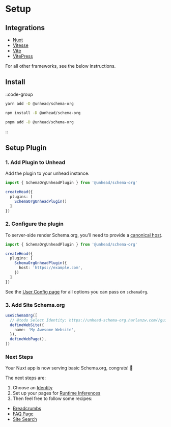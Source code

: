 # Setup

## Integrations

- [Nuxt](/integrations/nuxt/module)
- [Vitesse](/integrations/vue/vitesse)
- [Vite](/integrations/vue/vite)
- [VitePress](/integrations/vue/vitepress)

For all other frameworks, see the below instructions.


## Install

::code-group

```bash [yarn]
yarn add -D @unhead/schema-org
```

```bash [npm]
npm install -D @unhead/schema-org
```

```bash [pnpm]
pnpm add -D @unhead/schema-org
```

::


## Setup Plugin

### 1. Add Plugin to Unhead

Add the plugin to your unhead instance.

```ts
import { SchemaOrgUnheadPlugin } from '@unhead/schema-org'

createHead({
  plugins: [
    SchemaOrgUnheadPlugin()
  ]
})
```

### 2. Configure the plugin

To server-side render Schema.org, you'll need to provide a [canonical host](https://developers.google.com/search/docs/advanced/crawling/consolidate-duplicate-urls).

```ts
import { SchemaOrgUnheadPlugin } from '@unhead/schema-org'

createHead({
  plugins: [
    SchemaOrgUnheadPlugin({
      host: 'https://example.com',
    })
  ]
})
```

See the [User Config page](/guide/guides/user-config) for all options you can pass on `schemaOrg`.

### 3. Add Site Schema.org

```ts
useSchemaOrg([
  // @todo Select Identity: https://unhead-schema-org.harlanzw.com//guide/guides/identity
  defineWebSite({
    name: 'My Awesome Website',
  }),
  defineWebPage(),
])
```

### Next Steps

Your Nuxt app is now serving basic Schema.org, congrats! 🎉

The next steps are:
1. Choose an [Identity](/guide/guides/identity)
2. Set up your pages for [Runtime Inferences](/guide/getting-started/how-it-works#runtime-inferences)
3. Then feel free to follow some recipes:

- [Breadcrumbs](/guide/recipes/breadcrumbs)
- [FAQ Page](/guide/recipes/faq)
- [Site Search](/guide/recipes/site-search)
